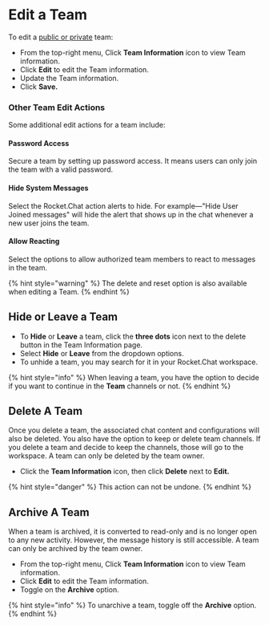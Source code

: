 # Edit a Team

To edit a [public or private](./) team:

* From the top-right menu, Click **Team Information** icon to view Team information.&#x20;
* Click **Edit** to edit the Team information.&#x20;
* Update the Team information.
* Click **Save.**

### Other Team Edit Actions

Some additional edit actions for a team include:

#### Password Access

Secure a team by setting up password access. It means users can only join the team with a valid password.

#### Hide System Messages

Select the Rocket.Chat action alerts to hide. For example—"Hide User Joined messages" will hide the alert that shows up in the chat whenever a new user joins the team.

#### Allow Reacting

Select the options to allow authorized team members to react to messages in the team.

{% hint style="warning" %}
The delete and reset option is also available when editing a Team.
{% endhint %}

## Hide or Leave a Team

* To **Hide** or **Leave** a team, click the **three dots** icon next to the delete button in the Team Information page.
* Select **Hide** or **Leave** from the dropdown options.
* To unhide a team, you may search for it in your Rocket.Chat workspace.

{% hint style="info" %}
When leaving a team, you have the option to decide if you want to continue in the **Team** channels or not.
{% endhint %}

## Delete A Team

Once you delete a team, the associated chat content and configurations will also be deleted. You also have the option to keep or delete team channels. If you delete a team and decide to keep the channels, those will go to the workspace. A team can only be deleted by the team owner.&#x20;

* Click the **Team Information** icon, then click **Delete** next to **Edit.**

{% hint style="danger" %}
This action can not be undone.
{% endhint %}

## Archive A Team&#x20;

When a team is archived, it is converted to read-only and is no longer open to any new activity. However, the message history is still accessible. A team can only be archived by the team owner.&#x20;

* From the top-right menu, Click **Team Information** icon to view Team information.&#x20;
* Click **Edit** to edit the Team information.&#x20;
* Toggle on the **Archive** option.

{% hint style="info" %}
To unarchive a team, toggle off the **Archive** option.
{% endhint %}
